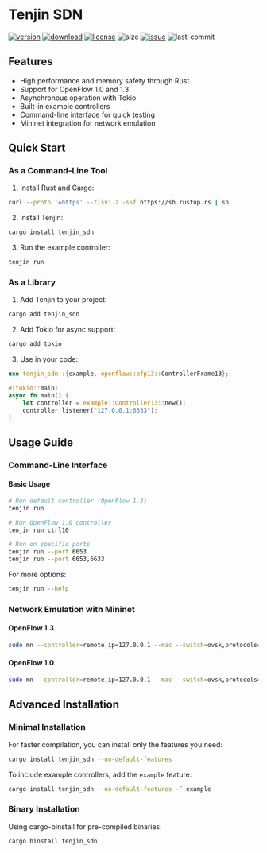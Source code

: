 # Tenjin SDN

[![version]](https://crates.io/crates/tenjin_sdn)
[![download]](https://crates.io/crates/tenjin_sdn)
[![license]](LICENSE)
![size]
[![issue]](https://github.com/Arikato111/Tenjin/issues)
![last-commit]

[last-commit]: https://img.shields.io/github/last-commit/Arikato111/Tenjin
[size]: https://img.shields.io/crates/size/tenjin_sdn
[issue]: https://img.shields.io/github/issues/Arikato111/Tenjin
[license]: https://img.shields.io/github/license/Arikato111/Tenjin
[download]: https://img.shields.io/crates/d/tenjin_sdn
[version]: https://img.shields.io/crates/v/tenjin_sdn

## Features

- High performance and memory safety through Rust
- Support for OpenFlow 1.0 and 1.3
- Asynchronous operation with Tokio
- Built-in example controllers
- Command-line interface for quick testing
- Mininet integration for network emulation

## Quick Start

### As a Command-Line Tool

1. Install Rust and Cargo:

```bash
curl --proto '=https' --tlsv1.2 -sSf https://sh.rustup.rs | sh
```

2. Install Tenjin:

```bash
cargo install tenjin_sdn
```

3. Run the example controller:

```bash
tenjin run
```

### As a Library

1. Add Tenjin to your project:

```bash
cargo add tenjin_sdn
```

2. Add Tokio for async support:

```bash
cargo add tokio
```

3. Use in your code:

```rust
use tenjin_sdn::{example, openflow::ofp13::ControllerFrame13};

#[tokio::main]
async fn main() {
    let controller = example::Controller13::new();
    controller.listener("127.0.0.1:6633");
}
```

## Usage Guide

### Command-Line Interface

#### Basic Usage

```bash
# Run default controller (OpenFlow 1.3)
tenjin run

# Run OpenFlow 1.0 controller
tenjin run ctrl10

# Run on specific ports
tenjin run --port 6653
tenjin run --port 6653,6633
```

For more options:

```bash
tenjin run --help
```

### Network Emulation with Mininet

#### OpenFlow 1.3

```bash
sudo mn --controller=remote,ip=127.0.0.1 --mac --switch=ovsk,protocols=OpenFlow13 --topo=tree,2
```

#### OpenFlow 1.0

```bash
sudo mn --controller=remote,ip=127.0.0.1 --mac --switch=ovsk,protocols=OpenFlow10 --topo=tree,2
```

## Advanced Installation

### Minimal Installation

For faster compilation, you can install only the features you need:

```bash
cargo install tenjin_sdn --no-default-features
```

To include example controllers, add the `example` feature:

```bash
cargo install tenjin_sdn --no-default-features -F example
```

### Binary Installation

Using cargo-binstall for pre-compiled binaries:

```bash
cargo binstall tenjin_sdn
```
